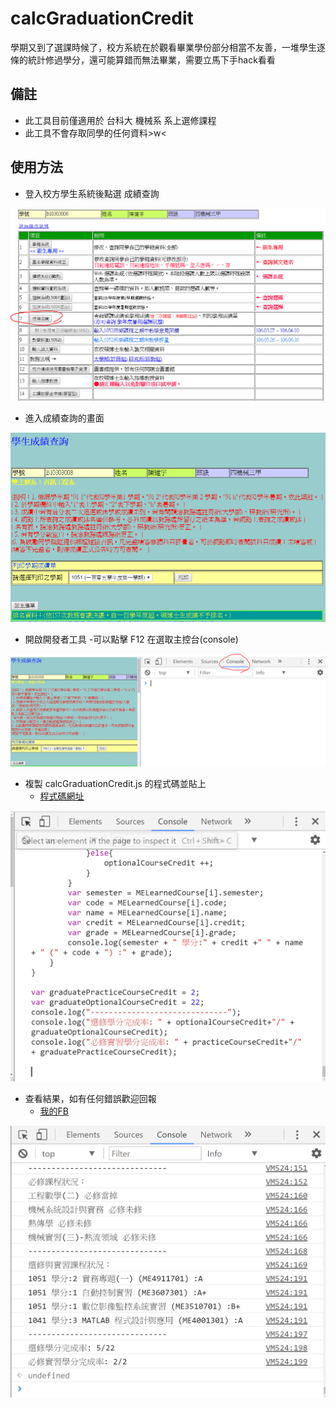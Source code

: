 # calcGraduationCredit
學期又到了選課時候了，校方系統在於觀看畢業學份部分相當不友善，一堆學生逐條的統計修過學分，還可能算錯而無法畢業，需要立馬下手hack看看
## 備註
- 此工具目前僅適用於 台科大 機械系 系上選修課程
- 此工具不會存取同學的任何資料>w<

## 使用方法
- 登入校方學生系統後點選 成績查詢

<img src="images/SearchGrade.png" alt="成績查詢">

- 進入成績查詢的畫面

<img src="images/gradeView.png" alt="成績查詢畫面">

- 開啟開發者工具
  -可以點擊 F12 在選取主控台(console)

<img src="images/console.png" alt="主控台畫面">

- 複製 calcGraduationCredit.js 的程式碼並貼上
   - [程式碼網址](https://github.com/Nick0603/calcGraduationCredit/blob/master/calcGraduationCredit.js)

<img src="images/pasteCode.png" alt="貼上程式碼">

- 查看結果，如有任何錯誤歡迎回報
    - [ 我的FB ](https://www.facebook.com/profile.php?id=100008999889644)

<img src="images/result.png" alt="結果">